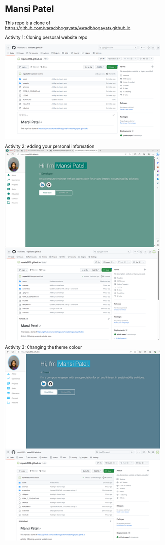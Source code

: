 # Mansi Patel

This repo is a clone of https://github.com/varadbhogayata/varadbhogayata.github.io

Activity 1: Cloning personal website repo

![Image](/screenshots/activity1.png)

Activity 2: Adding your personal information
![Alt text](/screenshots/activity2website.png)
![Alt text](/screenshots/activity2repo.png)

Activity 3: Changing the theme colour
![Alt text](/screenshots/activity3website.png)
![Alt text](/screenshots/activity3repo.png)